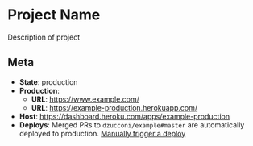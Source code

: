 # Project Name

Description of project

## Meta

- **State**: production
- **Production**:
  - **URL**: https://www.example.com/
  - **URL**: https://example-production.herokuapp.com/
- **Host**: https://dashboard.heroku.com/apps/example-production
- **Deploys**: Merged PRs to `dzucconi/example#master` are automatically deployed to production. [Manually trigger a deploy](https://dashboard.heroku.com/apps/example/deploy)
